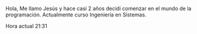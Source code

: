 Hola, Me llamo Jesús y hace casi 2 años decidi comenzar en el mundo de la programación. Actualmente curso Ingeniería en Sistemas.



  Hora actual 21:31
